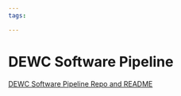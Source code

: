 ```yaml
---
tags:

---
```

# DEWC Software Pipeline

[DEWC Software Pipeline Repo and README](https://github.com/dewcservices/devsecops) 
